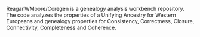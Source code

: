 ReaganWMoore/Coregen is a genealogy analysis workbench repository.  The code analyzes the properties of a Unifying Ancestry
for Western Europeans and genealogy properties for Consistency, Correctness, Closure, Connectivity, Completeness and Coherence.

